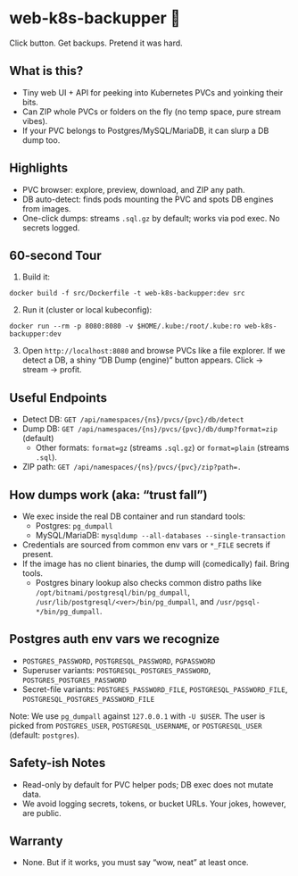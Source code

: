 web-k8s-backupper 🧰
====================

Click button. Get backups. Pretend it was hard.

What is this?
-------------
- Tiny web UI + API for peeking into Kubernetes PVCs and yoinking their bits.
- Can ZIP whole PVCs or folders on the fly (no temp space, pure stream vibes).
- If your PVC belongs to Postgres/MySQL/MariaDB, it can slurp a DB dump too.

Highlights
----------
- PVC browser: explore, preview, download, and ZIP any path.
- DB auto-detect: finds pods mounting the PVC and spots DB engines from images.
- One-click dumps: streams `.sql.gz` by default; works via pod exec. No secrets logged.

60‑second Tour
--------------
1) Build it:
```
docker build -f src/Dockerfile -t web-k8s-backupper:dev src
```
2) Run it (cluster or local kubeconfig):
```
docker run --rm -p 8080:8080 -v $HOME/.kube:/root/.kube:ro web-k8s-backupper:dev
```
3) Open `http://localhost:8080` and browse PVCs like a file explorer. If we detect
   a DB, a shiny “DB Dump (engine)” button appears. Click → stream → profit.

Useful Endpoints
----------------
- Detect DB: `GET /api/namespaces/{ns}/pvcs/{pvc}/db/detect`
- Dump DB: `GET /api/namespaces/{ns}/pvcs/{pvc}/db/dump?format=zip` (default)
  - Other formats: `format=gz` (streams `.sql.gz`) or `format=plain` (streams `.sql`).
- ZIP path: `GET /api/namespaces/{ns}/pvcs/{pvc}/zip?path=.`

How dumps work (aka: “trust fall”)
----------------------------------
- We exec inside the real DB container and run standard tools:
  - Postgres: `pg_dumpall`
  - MySQL/MariaDB: `mysqldump --all-databases --single-transaction`
- Credentials are sourced from common env vars or `*_FILE` secrets if present.
- If the image has no client binaries, the dump will (comedically) fail. Bring tools.
  - Postgres binary lookup also checks common distro paths like
    `/opt/bitnami/postgresql/bin/pg_dumpall`, `/usr/lib/postgresql/<ver>/bin/pg_dumpall`,
    and `/usr/pgsql-*/bin/pg_dumpall`.

Postgres auth env vars we recognize
-----------------------------------
- `POSTGRES_PASSWORD`, `POSTGRESQL_PASSWORD`, `PGPASSWORD`
- Superuser variants: `POSTGRESQL_POSTGRES_PASSWORD`, `POSTGRES_POSTGRES_PASSWORD`
- Secret-file variants: `POSTGRES_PASSWORD_FILE`, `POSTGRESQL_PASSWORD_FILE`,
  `POSTGRESQL_POSTGRES_PASSWORD_FILE`

Note: We use `pg_dumpall` against `127.0.0.1` with `-U $USER`. The user is picked from
`POSTGRES_USER`, `POSTGRESQL_USERNAME`, or `POSTGRESQL_USER` (default: `postgres`).

Safety-ish Notes
----------------
- Read-only by default for PVC helper pods; DB exec does not mutate data.
- We avoid logging secrets, tokens, or bucket URLs. Your jokes, however, are public.

Warranty
--------
- None. But if it works, you must say “wow, neat” at least once.
